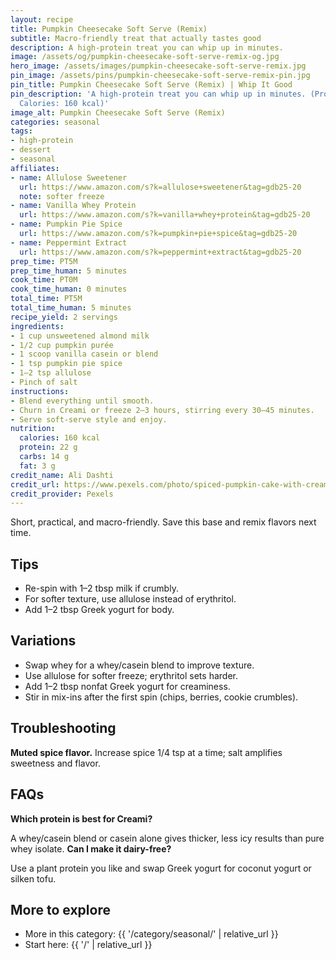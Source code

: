 ```yaml
---
layout: recipe
title: Pumpkin Cheesecake Soft Serve (Remix)
subtitle: Macro-friendly treat that actually tastes good
description: A high-protein treat you can whip up in minutes.
image: /assets/og/pumpkin-cheesecake-soft-serve-remix-og.jpg
hero_image: /assets/images/pumpkin-cheesecake-soft-serve-remix.jpg
pin_image: /assets/pins/pumpkin-cheesecake-soft-serve-remix-pin.jpg
pin_title: Pumpkin Cheesecake Soft Serve (Remix) | Whip It Good
pin_description: 'A high-protein treat you can whip up in minutes. (Protein: 22 g,
  Calories: 160 kcal)'
image_alt: Pumpkin Cheesecake Soft Serve (Remix)
categories: seasonal
tags:
- high-protein
- dessert
- seasonal
affiliates:
- name: Allulose Sweetener
  url: https://www.amazon.com/s?k=allulose+sweetener&tag=gdb25-20
  note: softer freeze
- name: Vanilla Whey Protein
  url: https://www.amazon.com/s?k=vanilla+whey+protein&tag=gdb25-20
- name: Pumpkin Pie Spice
  url: https://www.amazon.com/s?k=pumpkin+pie+spice&tag=gdb25-20
- name: Peppermint Extract
  url: https://www.amazon.com/s?k=peppermint+extract&tag=gdb25-20
prep_time: PT5M
prep_time_human: 5 minutes
cook_time: PT0M
cook_time_human: 0 minutes
total_time: PT5M
total_time_human: 5 minutes
recipe_yield: 2 servings
ingredients:
- 1 cup unsweetened almond milk
- 1/2 cup pumpkin purée
- 1 scoop vanilla casein or blend
- 1 tsp pumpkin pie spice
- 1–2 tsp allulose
- Pinch of salt
instructions:
- Blend everything until smooth.
- Churn in Creami or freeze 2–3 hours, stirring every 30–45 minutes.
- Serve soft-serve style and enjoy.
nutrition:
  calories: 160 kcal
  protein: 22 g
  carbs: 14 g
  fat: 3 g
credit_name: Ali Dashti
credit_url: https://www.pexels.com/photo/spiced-pumpkin-cake-with-cream-drizzle-29177186/
credit_provider: Pexels
---
```

Short, practical, and macro-friendly. Save this base and remix flavors next time.

## Tips
- Re-spin with 1–2 tbsp milk if crumbly.
- For softer texture, use allulose instead of erythritol.
- Add 1–2 tbsp Greek yogurt for body.

## Variations
- Swap whey for a whey/casein blend to improve texture.
- Use allulose for softer freeze; erythritol sets harder.
- Add 1–2 tbsp nonfat Greek yogurt for creaminess.
- Stir in mix-ins after the first spin (chips, berries, cookie crumbles).

## Troubleshooting
**Muted spice flavor.** Increase spice 1/4 tsp at a time; salt amplifies sweetness and flavor.

## FAQs
**Which protein is best for Creami?**

A whey/casein blend or casein alone gives thicker, less icy results than pure whey isolate.
**Can I make it dairy-free?**

Use a plant protein you like and swap Greek yogurt for coconut yogurt or silken tofu.

## More to explore
- More in this category: {{ '/category/seasonal/' | relative_url }}
- Start here: {{ '/' | relative_url }}
